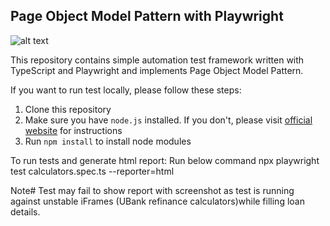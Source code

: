 ## Page Object Model Pattern with Playwright 

![alt text](./playwright-logo.png)

This repository contains simple automation test framework written with TypeScript and Playwright and implements Page Object Model Pattern.

If you want to run test locally, please follow these steps:

1. Clone this repository
2. Make sure you have `node.js` installed. If you don't, please visit [official website](https://nodejs.org/en/download/) for instructions 
3. Run `npm install` to install node modules

To run tests and generate html report:
Run below command
npx playwright test calculators.spec.ts --reporter=html

Note#
Test may fail to show report with screenshot as test is running against unstable iFrames (UBank refinance calculators)while filling loan details.
